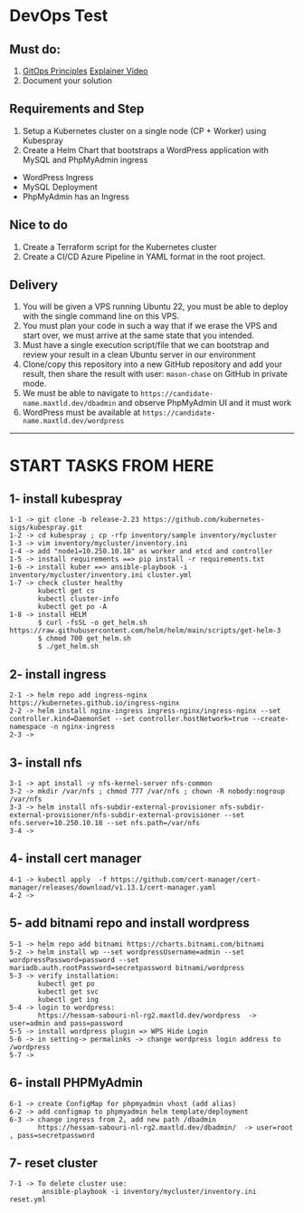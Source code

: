 # DevOps Test

## Must do:

1. [GitOps Principles](https://en.wikipedia.org/wiki/DevOps#GitOps) [Explainer Video](https://www.youtube.com/watch?v=f5EpcWp0THw)
2. Document your solution

## Requirements and Step


1. Setup a Kubernetes cluster on a single node (CP + Worker) using Kubespray
2. Create a Helm Chart that bootstraps a WordPress application with MySQL and PhpMyAdmin ingress

- WordPress Ingress
- MySQL Deployment
- PhpMyAdmin has an Ingress

## Nice to do

1. Create a Terraform script for the Kubernetes cluster
2. Create a CI/CD Azure Pipeline in YAML format in the root project.

## Delivery
1. You will be given a VPS running Ubuntu 22, you must be able to deploy with the single command line on this VPS.
2. You must plan your code in such a way that if we erase the VPS and start over, we must arrive at the same state that you intended.
3. Must have a single execution script/file that we can bootstrap and review your result in a clean Ubuntu server in our environment
4. Clone/copy this repository into a new GitHub repository and add your result, then share the result with user: `mason-chase` on GitHub in private mode.
5. We must be able to navigate to `https://candidate-name.maxtld.dev/dbadmin` and observe PhpMyAdmin UI and it must work
6. WordPress must be available at `https://candidate-name.maxtld.dev/wordpress`
*****************************************************************************************************************************

# START TASKS FROM HERE



## 1- install kubespray  
    1-1 -> git clone -b release-2.23 https://github.com/kubernetes-sigs/kubespray.git  
    1-2 -> cd kubespray ; cp -rfp inventory/sample inventory/mycluster  
    1-3 -> vim inventory/mycluster/inventory.ini
    1-4 -> add "node1=10.250.10.18" as worker and etcd and controller  
    1-5 -> install requirements ==> pip install -r requirements.txt
    1-6 -> install kuber ==> ansible-playbook -i inventory/mycluster/inventory.ini cluster.yml  
    1-7 -> check cluster healthy  
           kubectl get cs  
           kubectl cluster-info  
           kubectl get po -A  
    1-8 -> install HELM  
           $ curl -fsSL -o get_helm.sh https://raw.githubusercontent.com/helm/helm/main/scripts/get-helm-3
           $ chmod 700 get_helm.sh
           $ ./get_helm.sh
## 2- install ingress  
    2-1 -> helm repo add ingress-nginx https://kubernetes.github.io/ingress-nginx
    2-2 -> helm install nginx-ingress ingress-nginx/ingress-nginx --set controller.kind=DaemonSet --set controller.hostNetwork=true --create-namespace -n nginx-ingress  
    2-3 -> 
## 3- install nfs 
    3-1 -> apt install -y nfs-kernel-server nfs-common
    3-2 -> mkdir /var/nfs ; chmod 777 /var/nfs ; chown -R nobody:nogroup /var/nfs
    3-3 -> helm install nfs-subdir-external-provisioner nfs-subdir-external-provisioner/nfs-subdir-external-provisioner --set nfs.server=10.250.10.18 --set nfs.path=/var/nfs  
    3-4 -> 
## 4- install cert manager  
    4-1 -> kubectl apply  -f https://github.com/cert-manager/cert-manager/releases/download/v1.13.1/cert-manager.yaml  
    4-2 ->  
## 5- add bitnami repo and install wordpress
    5-1 -> helm repo add bitnami https://charts.bitnami.com/bitnami
    5-2 -> helm install wp --set wordpressUsername=admin --set wordpressPassword=password --set mariadb.auth.rootPassword=secretpassword bitnami/wordpress  
    5-3 -> verify installation:  
           kubectl get po
           kubectl get svc
           kubectl get ing
    5-4 -> login to wordpress:  
           https://hessam-sabouri-nl-rg2.maxtld.dev/wordpress  -> user=admin and pass=password  
    5-5 -> install wordpress plugin => WPS Hide Login  
    5-6 -> in setting-> permalinks -> change wordpress login address to /wordpress  
    5-7 ->  
## 6- install PHPMyAdmin  
    6-1 -> create ConfigMap for phpmyadmin vhost (add alias)  
    6-2 -> add configmap to phpmyadmin helm template/deployment  
    6-3 -> change ingress from 2, add new path /dbadmin  
           https://hessam-sabouri-nl-rg2.maxtld.dev/dbadmin/  -> user=root , pass=secretpassword
## 7- reset cluster
    7-1 -> To delete cluster use:  
            ansible-playbook -i inventory/mycluster/inventory.ini reset.yml


